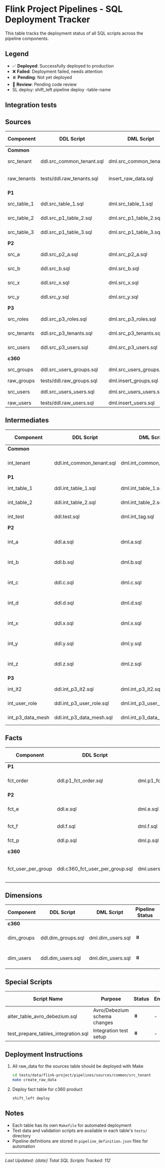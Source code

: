 # Flink Project Pipelines - SQL Deployment Tracker

This table tracks the deployment status of all SQL scripts across the pipeline components.

## Legend
- ✅ **Deployed**: Successfully deployed to production
- ❌ **Failed**: Deployment failed, needs attention
- ⏸️ **Pending**: Not yet deployed
- 📝 **Review**: Pending code review
- SL deploy: shift_left pipeline deploy -table-name

## Integration tests


## Sources

| Component | DDL Script | DML Script |  Status | Type | Last Deployed | Notes |
|-----------|------------|------------|-----------------|-------------|---------------|-------|
| **Common** |  |  |  |  |  |  |
| src_tenant | ddl.src_common_tenant.sql | dml.src_common_tenant.sql | ✅ | SL deploy | - | Core tenant configuration |
| raw_tenants | tests/ddl.raw_tenants.sql | insert_raw_data.sql | ✅  | Make | 09/18/25 | 6 records - debezium format |
| **P1** |  |  |  |  |  |  |
| src_table_1 | ddl.src_table_1.sql | dml.src_table_1.sql | ⏸️ | - | - | Primary data source |
| src_table_2 | ddl.src_p1_table_2.sql | dml.src_p1_table_2.sql | ⏸️ | - | - | Secondary data source |
| src_table_3 | ddl.src_p1_table_3.sql | dml.src_p1_table_3.sql | ⏸️ | - | - | Tertiary data source |
| **P2** |  |  |  |  |  |  |
| src_a | ddl.src_p2_a.sql | dml.src_p2_a.sql | ⏸️ | - | - | Source A for P2 pipeline |
| src_b | ddl.src_b.sql | dml.src_b.sql | ⏸️ | - | - | Source B for P2 pipeline |
| src_x | ddl.src_x.sql | dml.src_x.sql | ⏸️ | - | - | Source X for P2 pipeline |
| src_y | ddl.src_y.sql | dml.src_y.sql | ⏸️ | - | - | Source Y for P2 pipeline |
| **P3** |  |  |  |  |  |  |
| src_roles | ddl.src_p3_roles.sql | dml.src_p3_roles.sql | ⏸️ | - | - | User roles data |
| src_tenants | ddl.src_p3_tenants.sql | dml.src_p3_tenants.sql | ⏸️ | - | - | Tenant configuration |
| src_users | ddl.src_p3_users.sql | dml.src_p3_users.sql | ⏸️ | - | - | User profile data |
| **c360** |  |  |  |  |  |  |
| src_groups | ddl.src_users_groups.sql | dml.src_users_groups.sql | ✅ | SL deploy | 09/18/25 | User groups data |
| raw_groups | tests/ddl.raw_groups.sql | dml.insert_groups.sql | ✅  | Make | 09/18/25 | |
| src_users | ddl.src_users_users.sql | dml.src_users_users.sql | ✅  | SL deploy | - | User profile data |
| raw_users | tests/ddl.raw_users.sql | dml.insert_users.sql | ✅  | Make | 09/18/25 | |

## Intermediates

| Component | DDL Script | DML Script | Pipeline Status | Environment | Last Deployed | Notes |
|-----------|------------|------------|-----------------|-------------|---------------|-------|
| **Common** |  |  |  |  |  |  |
| int_tenant | ddl.int_common_tenant.sql | dml.int_common_tenant.sql | ⏸️ | - | - | Tenant processing logic |
| **P1** |  |  |  |  |  |  |
| int_table_1 | ddl.int_table_1.sql | dml.int_table_1.sql | ⏸️ | - | - | Intermediate table 1 |
| int_table_2 | ddl.int_table_2.sql | dml.int_table_2.sql | ⏸️ | - | - | Intermediate table 2 |
| int_test | ddl.test.sql | dml.int_tag.sql | ⏸️ | - | - | Test intermediate |
| **P2** |  |  |  |  |  |  |
| int_a | ddl.a.sql | dml.a.sql | ⏸️ | - | - | Intermediate processing A |
| int_b | ddl.b.sql | dml.b.sql | ⏸️ | - | - | Intermediate processing B |
| int_c | ddl.c.sql | dml.c.sql | ⏸️ | - | - | Intermediate processing C |
| int_d | ddl.d.sql | dml.d.sql | ⏸️ | - | - | Intermediate processing D |
| int_x | ddl.x.sql | dml.x.sql | ⏸️ | - | - | Intermediate processing X |
| int_y | ddl.y.sql | dml.y.sql | ⏸️ | - | - | Intermediate processing Y |
| int_z | ddl.z.sql | dml.z.sql | ⏸️ | - | - | Intermediate processing Z |
| **P3** |  |  |  |  |  |  |
| int_it2 | ddl.int_p3_it2.sql | dml.int_p3_it2.sql | ⏸️ | - | - | IT2 intermediate |
| int_user_role | ddl.int_p3_user_role.sql | dml.int_p3_user_role.sql | ⏸️ | - | - | User role processing |
| int_p3_data_mesh | ddl.int_p3_data_mesh.sql | dml.int_p3_data_mesh.sql | ⏸️ | - | - | Data mesh integration |

## Facts

| Component | DDL Script | DML Script | Pipeline Status | Environment | Last Deployed | Notes |
|-----------|------------|------------|-----------------|-------------|---------------|-------|
| **P1** |  |  |  |  |  |  |
| fct_order | ddl.p1_fct_order.sql | dml.p1_fct_order.sql | ⏸️ | - | - | Order fact table |
| **P2** |  |  |  |  |  |  |
| fct_e | ddl.e.sql | dml.e.sql | ⏸️ | - | - | Event fact table |
| fct_f | ddl.f.sql | dml.f.sql | ⏸️ | - | - | F fact table |
| fct_p | ddl.p.sql | dml.p.sql | ⏸️ | - | - | P fact table |
| **c360** |  |  |  |  |  |  |
| fct_user_per_group | ddl.c360_fct_user_per_group.sql | dml.users_fct_user_per_group.sql | ⏸️ | - | - | User per group fact |

## Dimensions

| Component | DDL Script | DML Script | Pipeline Status | Environment | Last Deployed | Notes |
|-----------|------------|------------|-----------------|-------------|---------------|-------|
| **c360** |  |  |  |  |  |  |
| dim_groups | ddl.dim_groups.sql | dml.dim_users.sql | ⏸️ | - | - | User dimension table |
| dim_users | ddl.dim_users.sql | dml.dim_users.sql | ⏸️ | - | - | User dimension table |

## Special Scripts

| Script Name | Purpose | Status | Environment | Last Deployed | Notes |
|-------------|---------|--------|-------------|---------------|-------|
| alter_table_avro_debezium.sql | Avro/Debezium schema changes | ⏸️ | - | - | Database migration script |
| test_prepare_tables_integration.sql | Integration test setup | ⏸️ | - | - | Test infrastructure |

## Deployment Instructions

1. All raw_data for the sources table should be deployed with Make
    ```sh
    cd tests/data/flink-project/pipelines/sources/common/src_tenant
    make create_raw_data

    ```
2. Deploy fact table for c360 product
    ```
    shift_left deploy
    ```


## Notes

- Each table  has its own `Makefile` for automated deployment
- Test data and validation scripts are available in each table's `tests/` directory
- Pipeline definitions are stored in `pipeline_definition.json` files for automation

---
*Last Updated: {date}*
*Total SQL Scripts Tracked: 112*
